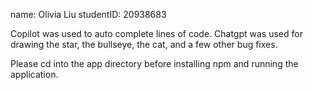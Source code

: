name: Olivia Liu
studentID: 20938683

Copilot was used to auto complete lines of code. Chatgpt was used for drawing the star, the bullseye, the cat, and a few other bug fixes.

Please cd into the app directory before installing npm and running the application.
